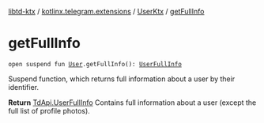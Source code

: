 [libtd-ktx](../../index.md) / [kotlinx.telegram.extensions](../index.md) / [UserKtx](index.md) / [getFullInfo](./get-full-info.md)

# getFullInfo

`open suspend fun `[`User`](https://tdlibx.github.io/td/docs/org/drinkless/td/libcore/telegram/TdApi.User.html)`.getFullInfo(): `[`UserFullInfo`](https://tdlibx.github.io/td/docs/org/drinkless/td/libcore/telegram/TdApi.UserFullInfo.html)

Suspend function, which returns full information about a user by their identifier.

**Return**
[TdApi.UserFullInfo](https://tdlibx.github.io/td/docs/org/drinkless/td/libcore/telegram/TdApi.UserFullInfo.html) Contains full information about a user (except the full list of
profile photos).

